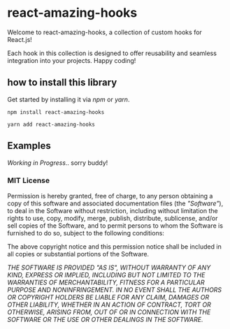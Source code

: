 # react-amazing-hooks
Welcome to react-amazing-hooks, a collection of  custom hooks for React.js!

Each hook in this collection is designed to offer reusability and seamless integration into your projects. Happy coding! 

## how to install this library
Get started by installing it via *npm* or *yarn*.
```
npm install react-amazing-hooks
```
```
yarn add react-amazing-hooks
```

## Examples
*Working in Progress*.. sorry buddy!

### MIT License

Permission is hereby granted, free of charge, to any person obtaining a copy
of this software and associated documentation files (the *"Software"*), to deal
in the Software without restriction, including without limitation the rights
to use, copy, modify, merge, publish, distribute, sublicense, and/or sell
copies of the Software, and to permit persons to whom the Software is
furnished to do so, subject to the following conditions:

The above copyright notice and this permission notice shall be included in all
copies or substantial portions of the Software.

*THE SOFTWARE IS PROVIDED "AS IS", WITHOUT WARRANTY OF ANY KIND, EXPRESS OR
IMPLIED, INCLUDING BUT NOT LIMITED TO THE WARRANTIES OF MERCHANTABILITY,
FITNESS FOR A PARTICULAR PURPOSE AND NONINFRINGEMENT. IN NO EVENT SHALL THE
AUTHORS OR COPYRIGHT HOLDERS BE LIABLE FOR ANY CLAIM, DAMAGES OR OTHER
LIABILITY, WHETHER IN AN ACTION OF CONTRACT, TORT OR OTHERWISE, ARISING FROM,
OUT OF OR IN CONNECTION WITH THE SOFTWARE OR THE USE OR OTHER DEALINGS IN THE
SOFTWARE.*

